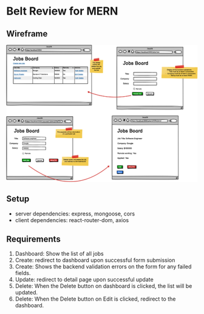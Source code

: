 # Belt Review for MERN

## Wireframe
![Demo](JobsBoard.png)

## Setup
- server dependencies: express, mongoose, cors
- client dependencies: react-router-dom, axios

## Requirements
1. Dashboard: Show the list of all jobs
2. Create: redirect to dashboard upon successful form submission
3. Create: Shows the backend validation errors on the form for any failed fields. 
4. Update: redirect to detail page upon successful update
5. Delete: When the Delete button on dashboard is clicked, the list will be updated. 
6. Delete: When the Delete button on Edit is clicked, redirect to the dashboard. 

